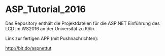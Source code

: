 # ASP_Tutorial_2016
Das Repository enthält die Projektdateien für die ASP.NET Einführung des LCD im WS2016 an der Universität zu Köln.

Link zur fertigen APP (mit Pushnachrichten):

http://bit.do/aspnettut


